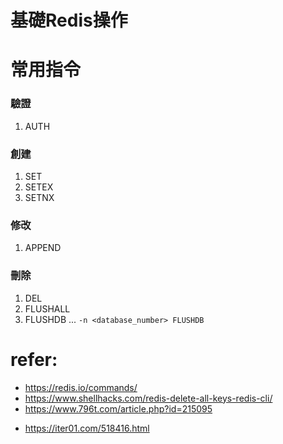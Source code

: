 # 基礎Redis操作

# 常用指令
### 驗證
1. AUTH

### 創建
1. SET
2. SETEX
3. SETNX

### 修改
1. APPEND

### 刪除
1. DEL
2. FLUSHALL
3. FLUSHDB ... `-n <database_number> FLUSHDB`

# refer:
- https://redis.io/commands/
- https://www.shellhacks.com/redis-delete-all-keys-redis-cli/
- https://www.796t.com/article.php?id=215095
<!-- Redis 的各種資料型別使用場景 -->
- https://iter01.com/518416.html
